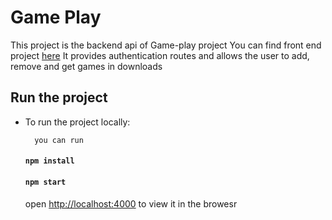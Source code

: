 # Game Play

This project is the backend api of Game-play project
You can find front end project [here](https://github.com/NahlaGalal/game-play-frontend)
It provides authentication routes
and allows the user to add, remove and get games in downloads

## Run the project

- To run the project locally:

        you can run

    #### `npm install`
    #### `npm start`
    open [http://localhost:4000](http://localhost:4000) to view it in the browesr
